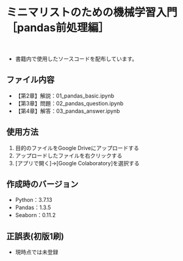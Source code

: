 # ミニマリストのための機械学習入門［pandas前処理編］
　
- 書籍内で使用したソースコードを配布しています。

## ファイル内容

- 【第2章】解説：01_pandas_basic.ipynb
- 【第3章】問題：02_pandas_question.ipynb
- 【第4章】解答：03_pandas_answer.ipynb

## 使用方法

1. 目的のファイルをGoogle Driveにアップロードする
2. アップロードしたファイルを右クリックする
3. [アプリで開く]→[Google Colaboratory]を選択する

## 作成時のバージョン

- Python：3.7.13
- Pandas：1.3.5
- Seaborn：0.11.2

## 正誤表(初版1刷)

- 現時点では未登録

